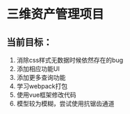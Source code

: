 # 三维资产管理项目
## 当前目标：
1. 消除css样式无数据时候依然存在的bug
2. 添加相应功能UI
3. 添加更多查询功能
4. 学习webpack打包
5. 使用vue框架修改代码
6. 模型较为模糊，尝试使用抗锯齿通道